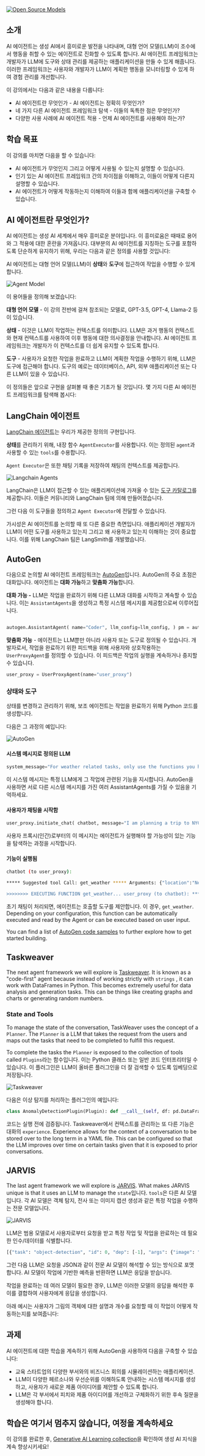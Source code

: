 <!--
CO_OP_TRANSLATOR_METADATA:
{
  "original_hash": "11f03c81f190d9cbafd0f977dcbede6c",
  "translation_date": "2025-05-20T07:12:11+00:00",
  "source_file": "17-ai-agents/README.md",
  "language_code": "ko"
}
-->
[![Open Source Models](../../../translated_images/17-lesson-banner.85938ffe06e157e1dfc9ae2fcf0de326892e71c463f62b397291ad54bd8e9602.ko.png)](https://aka.ms/gen-ai-lesson17-gh?WT.mc_id=academic-105485-koreyst)

## 소개

AI 에이전트는 생성 AI에서 흥미로운 발전을 나타내며, 대형 언어 모델(LLM)이 조수에서 행동을 취할 수 있는 에이전트로 진화할 수 있도록 합니다. AI 에이전트 프레임워크는 개발자가 LLM에 도구와 상태 관리를 제공하는 애플리케이션을 만들 수 있게 해줍니다. 이러한 프레임워크는 사용자와 개발자가 LLM이 계획한 행동을 모니터링할 수 있게 하여 경험 관리를 개선합니다.

이 강의에서는 다음과 같은 내용을 다룹니다:

- AI 에이전트란 무엇인가 - AI 에이전트는 정확히 무엇인가?
- 네 가지 다른 AI 에이전트 프레임워크 탐색 - 이들의 독특한 점은 무엇인가?
- 다양한 사용 사례에 AI 에이전트 적용 - 언제 AI 에이전트를 사용해야 하는가?

## 학습 목표

이 강의를 마치면 다음을 할 수 있습니다:

- AI 에이전트가 무엇인지 그리고 어떻게 사용될 수 있는지 설명할 수 있습니다.
- 인기 있는 AI 에이전트 프레임워크 간의 차이점을 이해하고, 이들이 어떻게 다른지 설명할 수 있습니다.
- AI 에이전트가 어떻게 작동하는지 이해하여 이들과 함께 애플리케이션을 구축할 수 있습니다.

## AI 에이전트란 무엇인가?

AI 에이전트는 생성 AI 세계에서 매우 흥미로운 분야입니다. 이 흥미로움은 때때로 용어와 그 적용에 대한 혼란을 가져옵니다. 대부분의 AI 에이전트를 지칭하는 도구를 포함하도록 단순하게 유지하기 위해, 우리는 다음과 같은 정의를 사용할 것입니다:

AI 에이전트는 대형 언어 모델(LLM)이 **상태**와 **도구**에 접근하여 작업을 수행할 수 있게 합니다.

![Agent Model](../../../translated_images/what-agent.61a7315e4b722e06561f6c93e682a51357308b53884f00af289b5a81e3e65242.ko.png)

이 용어들을 정의해 보겠습니다:

**대형 언어 모델** - 이 강의 전반에 걸쳐 참조되는 모델로, GPT-3.5, GPT-4, Llama-2 등이 있습니다.

**상태** - 이것은 LLM이 작업하는 컨텍스트를 의미합니다. LLM은 과거 행동의 컨텍스트와 현재 컨텍스트를 사용하여 이후 행동에 대한 의사결정을 안내합니다. AI 에이전트 프레임워크는 개발자가 이 컨텍스트를 더 쉽게 유지할 수 있도록 합니다.

**도구** - 사용자가 요청한 작업을 완료하고 LLM이 계획한 작업을 수행하기 위해, LLM은 도구에 접근해야 합니다. 도구의 예로는 데이터베이스, API, 외부 애플리케이션 또는 다른 LLM이 있을 수 있습니다.

이 정의들은 앞으로 구현을 살펴볼 때 좋은 기초가 될 것입니다. 몇 가지 다른 AI 에이전트 프레임워크를 탐색해 봅시다:

## LangChain 에이전트

[LangChain 에이전트](https://python.langchain.com/docs/how_to/#agents?WT.mc_id=academic-105485-koreyst)는 우리가 제공한 정의의 구현입니다.

**상태**를 관리하기 위해, 내장 함수 `AgentExecutor`를 사용합니다. 이는 정의된 `agent`과 사용할 수 있는 `tools`를 수용합니다.

`Agent Executor`은 또한 채팅 기록을 저장하여 채팅의 컨텍스트를 제공합니다.

![Langchain Agents](../../../translated_images/langchain-agents.4709b559c14be8903a59abf4ebef43916a23fac43924b133a7552121ff5e6730.ko.png)

LangChain은 LLM이 접근할 수 있는 애플리케이션에 가져올 수 있는 [도구 카탈로그](https://integrations.langchain.com/tools?WT.mc_id=academic-105485-koreyst)를 제공합니다. 이들은 커뮤니티와 LangChain 팀에 의해 만들어졌습니다.

그런 다음 이 도구들을 정의하고 `Agent Executor`에 전달할 수 있습니다.

가시성은 AI 에이전트를 논의할 때 또 다른 중요한 측면입니다. 애플리케이션 개발자가 LLM이 어떤 도구를 사용하고 있는지 그리고 왜 사용하고 있는지 이해하는 것이 중요합니다. 이를 위해 LangChain 팀은 LangSmith를 개발했습니다.

## AutoGen

다음으로 논의할 AI 에이전트 프레임워크는 [AutoGen](https://microsoft.github.io/autogen/?WT.mc_id=academic-105485-koreyst)입니다. AutoGen의 주요 초점은 대화입니다. 에이전트는 **대화 가능**하고 **맞춤화 가능**합니다.

**대화 가능 -** LLM은 작업을 완료하기 위해 다른 LLM과 대화를 시작하고 계속할 수 있습니다. 이는 `AssistantAgents`을 생성하고 특정 시스템 메시지를 제공함으로써 이루어집니다.

```python

autogen.AssistantAgent( name="Coder", llm_config=llm_config, ) pm = autogen.AssistantAgent( name="Product_manager", system_message="Creative in software product ideas.", llm_config=llm_config, )

```

**맞춤화 가능** - 에이전트는 LLM뿐만 아니라 사용자 또는 도구로 정의될 수 있습니다. 개발자로서, 작업을 완료하기 위한 피드백을 위해 사용자와 상호작용하는 `UserProxyAgent`를 정의할 수 있습니다. 이 피드백은 작업의 실행을 계속하거나 중지할 수 있습니다.

```python
user_proxy = UserProxyAgent(name="user_proxy")
```

### 상태와 도구

상태를 변경하고 관리하기 위해, 보조 에이전트는 작업을 완료하기 위해 Python 코드를 생성합니다.

다음은 그 과정의 예입니다:

![AutoGen](../../../translated_images/autogen.8ac57409019150ec5a17c6381a92863116b19acce02604b4bf5681225dee62eb.ko.png)

#### 시스템 메시지로 정의된 LLM

```python
system_message="For weather related tasks, only use the functions you have been provided with. Reply TERMINATE when the task is done."
```

이 시스템 메시지는 특정 LLM에게 그 작업에 관련된 기능을 지시합니다. AutoGen을 사용하면 서로 다른 시스템 메시지를 가진 여러 AssistantAgents를 가질 수 있음을 기억하세요.

#### 사용자가 채팅을 시작함

```python
user_proxy.initiate_chat( chatbot, message="I am planning a trip to NYC next week, can you help me pick out what to wear? ", )

```

사용자 프록시(인간)로부터의 이 메시지는 에이전트가 실행해야 할 가능성이 있는 기능을 탐색하는 과정을 시작합니다.

#### 기능이 실행됨

```bash
chatbot (to user_proxy):

***** Suggested tool Call: get_weather ***** Arguments: {"location":"New York City, NY","time_periond:"7","temperature_unit":"Celsius"} ******************************************************** --------------------------------------------------------------------------------

>>>>>>>> EXECUTING FUNCTION get_weather... user_proxy (to chatbot): ***** Response from calling function "get_weather" ***** 112.22727272727272 EUR ****************************************************************

```

초기 채팅이 처리되면, 에이전트는 호출할 도구를 제안합니다. 이 경우, `get_weather`. Depending on your configuration, this function can be automatically executed and read by the Agent or can be executed based on user input.

You can find a list of [AutoGen code samples](https://microsoft.github.io/autogen/docs/Examples/?WT.mc_id=academic-105485-koreyst) to further explore how to get started building.

## Taskweaver

The next agent framework we will explore is [Taskweaver](https://microsoft.github.io/TaskWeaver/?WT.mc_id=academic-105485-koreyst). It is known as a "code-first" agent because instead of working strictly with `strings` , it can work with DataFrames in Python. This becomes extremely useful for data analysis and generation tasks. This can be things like creating graphs and charts or generating random numbers.

### State and Tools

To manage the state of the conversation, TaskWeaver uses the concept of a `Planner`. The `Planner` is a LLM that takes the request from the users and maps out the tasks that need to be completed to fulfill this request.

To complete the tasks the `Planner` is exposed to the collection of tools called `Plugins`라는 함수입니다. 이는 Python 클래스 또는 일반 코드 인터프리터일 수 있습니다. 이 플러그인은 LLM이 올바른 플러그인을 더 잘 검색할 수 있도록 임베딩으로 저장됩니다.

![Taskweaver](../../../translated_images/taskweaver.c0997002a3df51572f6cad019c41202b7c2110cbfcccc4af2e5d6a0ace4b4545.ko.png)

다음은 이상 탐지를 처리하는 플러그인의 예입니다:

```python
class AnomalyDetectionPlugin(Plugin): def __call__(self, df: pd.DataFrame, time_col_name: str, value_col_name: str):
```

코드는 실행 전에 검증됩니다. Taskweaver에서 컨텍스트를 관리하는 또 다른 기능은 대화의 `experience`. Experience allows for the context of a conversation to be stored over to the long term in a YAML file. This can be configured so that the LLM improves over time on certain tasks given that it is exposed to prior conversations.

## JARVIS

The last agent framework we will explore is [JARVIS](https://github.com/microsoft/JARVIS?tab=readme-ov-file?WT.mc_id=academic-105485-koreyst). What makes JARVIS unique is that it uses an LLM to manage the `state`입니다. `tools`은 다른 AI 모델입니다. 각 AI 모델은 객체 탐지, 전사 또는 이미지 캡션 생성과 같은 특정 작업을 수행하는 전문 모델입니다.

![JARVIS](../../../translated_images/jarvis.d41d7c4c81bf015bd7ced7f1108abdec56b312472aaf3f63b5b0e82a5f4fb395.ko.png)

LLM은 범용 모델로서 사용자로부터 요청을 받고 특정 작업 및 작업을 완료하는 데 필요한 인수/데이터를 식별합니다.

```python
[{"task": "object-detection", "id": 0, "dep": [-1], "args": {"image": "e1.jpg" }}]
```

그런 다음 LLM은 요청을 JSON과 같이 전문 AI 모델이 해석할 수 있는 방식으로 포맷합니다. AI 모델이 작업에 기반한 예측을 반환하면 LLM은 응답을 받습니다.

작업을 완료하는 데 여러 모델이 필요한 경우, LLM은 이러한 모델의 응답을 해석한 후 이를 결합하여 사용자에게 응답을 생성합니다.

아래 예시는 사용자가 그림의 객체에 대한 설명과 개수를 요청할 때 이 작업이 어떻게 작동하는지를 보여줍니다:

## 과제

AI 에이전트에 대한 학습을 계속하기 위해 AutoGen을 사용하여 다음을 구축할 수 있습니다:

- 교육 스타트업의 다양한 부서와의 비즈니스 회의를 시뮬레이션하는 애플리케이션.
- LLM이 다양한 페르소나와 우선순위를 이해하도록 안내하는 시스템 메시지를 생성하고, 사용자가 새로운 제품 아이디어를 제안할 수 있도록 합니다.
- LLM은 각 부서에서 피치와 제품 아이디어를 개선하고 구체화하기 위한 후속 질문을 생성해야 합니다.

## 학습은 여기서 멈추지 않습니다, 여정을 계속하세요

이 강의를 완료한 후, [Generative AI Learning collection](https://aka.ms/genai-collection?WT.mc_id=academic-105485-koreyst)을 확인하여 생성 AI 지식을 계속 향상시키세요!

